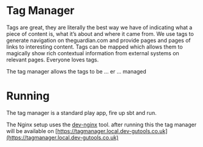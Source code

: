 Tag Manager
===========

Tags are great, they are literally the best way we have of indicating what a piece of content is, what it’s about and
where it came from. We use tags to generate navigation on theguardian.com and provide pages and pages of links to
interesting content. Tags can be mapped which allows them to magically show rich contextual information from external
systems on relevant pages. Everyone loves tags.

The tag manager allows the tags to be ... er ... managed
 
Running
=======

The tag manager is a standard play app, fire up sbt and run.

The Nginx setup uses the [dev-nginx](https://github.com/guardian/dev-nginx) tool. after running this the tag manager
will be available on [https://tagmanager.local.dev-gutools.co.uk](https://tagmanager.local.dev-gutools.co.uk)